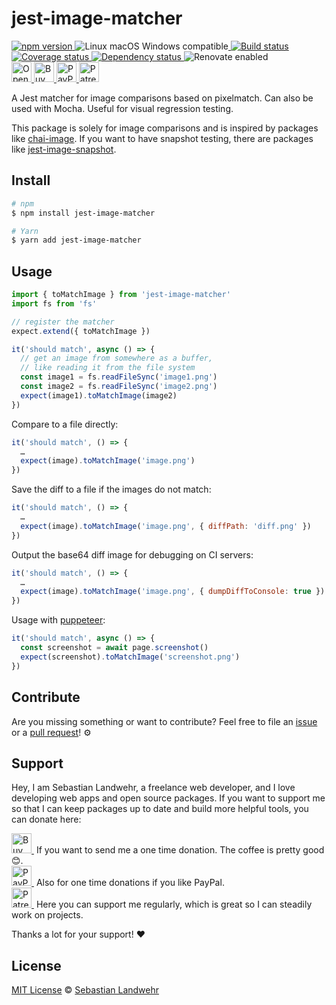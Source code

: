 <!-- TITLE/ -->
# jest-image-matcher
<!-- /TITLE -->

<!-- BADGES/ -->
  <p>
    <a href="https://npmjs.org/package/jest-image-matcher">
      <img
        src="https://img.shields.io/npm/v/jest-image-matcher.svg"
        alt="npm version"
      >
    </a><img src="https://img.shields.io/badge/os-linux%20%7C%C2%A0macos%20%7C%C2%A0windows-blue" alt="Linux macOS Windows compatible"><a href="https://github.com/dword-design/jest-image-matcher/actions">
      <img
        src="https://github.com/dword-design/jest-image-matcher/workflows/build/badge.svg"
        alt="Build status"
      >
    </a><a href="https://codecov.io/gh/dword-design/jest-image-matcher">
      <img
        src="https://codecov.io/gh/dword-design/jest-image-matcher/branch/master/graph/badge.svg"
        alt="Coverage status"
      >
    </a><a href="https://david-dm.org/dword-design/jest-image-matcher">
      <img src="https://img.shields.io/david/dword-design/jest-image-matcher" alt="Dependency status">
    </a><img src="https://img.shields.io/badge/renovate-enabled-brightgreen" alt="Renovate enabled"><br/><a href="https://gitpod.io/#https://github.com/dword-design/jest-image-matcher">
      <img
        src="https://gitpod.io/button/open-in-gitpod.svg"
        alt="Open in Gitpod"
        height="32"
      >
    </a><a href="https://www.buymeacoffee.com/dword">
      <img
        src="https://www.buymeacoffee.com/assets/img/guidelines/download-assets-sm-2.svg"
        alt="Buy Me a Coffee"
        height="32"
      >
    </a><a href="https://paypal.me/SebastianLandwehr">
      <img
        src="https://sebastianlandwehr.com/images/paypal.svg"
        alt="PayPal"
        height="32"
      >
    </a><a href="https://www.patreon.com/dworddesign">
      <img
        src="https://sebastianlandwehr.com/images/patreon.svg"
        alt="Patreon"
        height="32"
      >
    </a>
</p>
<!-- /BADGES -->

<!-- DESCRIPTION/ -->
A Jest matcher for image comparisons based on pixelmatch. Can also be used with Mocha. Useful for visual regression testing.
<!-- /DESCRIPTION -->

This package is solely for image comparisons and is inspired by packages like [chai-image](https://www.npmjs.com/package/chai-image). If you want to have snapshot testing, there are packages like [jest-image-snapshot](https://www.npmjs.com/package/jest-image-snapshot).

<!-- INSTALL/ -->
## Install

```bash
# npm
$ npm install jest-image-matcher

# Yarn
$ yarn add jest-image-matcher
```
<!-- /INSTALL -->

## Usage

```js
import { toMatchImage } from 'jest-image-matcher'
import fs from 'fs'

// register the matcher
expect.extend({ toMatchImage })

it('should match', async () => {
  // get an image from somewhere as a buffer,
  // like reading it from the file system
  const image1 = fs.readFileSync('image1.png')
  const image2 = fs.readFileSync('image2.png')
  expect(image1).toMatchImage(image2)
})
```

Compare to a file directly:
```js
it('should match', () => {
  …
  expect(image).toMatchImage('image.png')
})
```

Save the diff to a file if the images do not match:
```js
it('should match', () => {
  …
  expect(image).toMatchImage('image.png', { diffPath: 'diff.png' })
})
```

Output the base64 diff image for debugging on CI servers:
```js
it('should match', () => {
  …
  expect(image).toMatchImage('image.png', { dumpDiffToConsole: true })
})
```

Usage with [puppeteer](https://www.npmjs.com/package/puppeteer):
```js
it('should match', async () => {
  const screenshot = await page.screenshot()
  expect(screenshot).toMatchImage('screenshot.png')
})
```

<!-- LICENSE/ -->
## Contribute

Are you missing something or want to contribute? Feel free to file an [issue](https://github.com/dword-design/jest-image-matcher/issues) or a [pull request](https://github.com/dword-design/jest-image-matcher/pulls)! ⚙️

## Support

Hey, I am Sebastian Landwehr, a freelance web developer, and I love developing web apps and open source packages. If you want to support me so that I can keep packages up to date and build more helpful tools, you can donate here:

<p>
  <a href="https://www.buymeacoffee.com/dword">
    <img
      src="https://www.buymeacoffee.com/assets/img/guidelines/download-assets-sm-2.svg"
      alt="Buy Me a Coffee"
      height="32"
    >
  </a>&nbsp;If you want to send me a one time donation. The coffee is pretty good 😊.<br/>
  <a href="https://paypal.me/SebastianLandwehr">
    <img
      src="https://sebastianlandwehr.com/images/paypal.svg"
      alt="PayPal"
      height="32"
    >
  </a>&nbsp;Also for one time donations if you like PayPal.<br/>
  <a href="https://www.patreon.com/dworddesign">
    <img
      src="https://sebastianlandwehr.com/images/patreon.svg"
      alt="Patreon"
      height="32"
    >
  </a>&nbsp;Here you can support me regularly, which is great so I can steadily work on projects.
</p>

Thanks a lot for your support! ❤️

## License

[MIT License](https://opensource.org/licenses/MIT) © [Sebastian Landwehr](https://sebastianlandwehr.com)
<!-- /LICENSE -->
